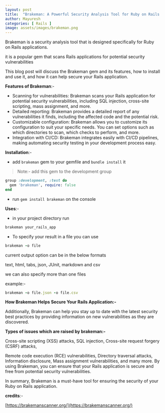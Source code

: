 ```yaml
---
layout: post
title:  "Brakeman: A Powerful Security Analysis Tool for Ruby on Rails Applications"
author: Mayuresh
categories: [ Rails ]
image: assets/images/brakeman.png
---
```

Brakeman is a security analysis tool that is designed specifically for Ruby on Rails applications.

it is a popular gem that scans Rails applications for potential security vulnerabilities

This blog post will discuss the Brakeman gem and its features, how to install and use it, and how it can help secure your Rails application.

**Features of Brakeman**:-

- Scanning for vulnerabilities: Brakeman scans your Rails application for potential security vulnerabilities, including SQL injection, cross-site scripting, mass assignment, and more.
- Detailed reporting: Brakeman provides a detailed report of any vulnerabilities it finds, including the affected code and the potential risk.
- Customizable configuration: Brakeman allows you to customize its configuration to suit your specific needs. You can set options such as which directories to scan, which checks to perform, and more.
- Integration with CI/CD: Brakeman integrates easily with CI/CD pipelines, making automating security testing in your development process easy.

**Installation**:-

- add `brakeman` gem to your gemfile and `bundle install` it
> Note:- add this gem to the development group

```ruby
group :development, :test do
  gem 'brakeman', require: false
end
```

- run `gem install brakeman`  on the console

**Uses**:- 

- in your project directory run 

```ruby
brakeman your_rails_app
```

- To specify your result in a file you can use

```ruby
brakeman -o file
```

current output option can be in the below formats

text, html, tabs, json, JUnit, markdown and csv

we can also specify more than one files

example:-

```ruby
brakeman -o file.json -o file.csv 
```

**How Brakeman Helps Secure Your Rails Application:-**

Additionally, Brakeman can help you stay up to date with the latest security best practices by providing information on new vulnerabilities as they are discovered.

**Types of issues which are raised by brakeman:-**

Cross-site scripting (XSS) attacks, SQL injection, Cross-site request forgery (CSRF) attacks, 

Remote code execution (RCE) vulnerabilities, Directory traversal attacks, Information disclosure, Mass assignment vulnerabilities, and many more. By using Brakeman, you can ensure that your Rails application is secure and free from potential security vulnerabilities.

In summary, Brakeman is a must-have tool for ensuring the security of your Ruby on Rails application.

**credits**:-

[https://brakemanscanner.org/](https://brakemanscanner.org/)
